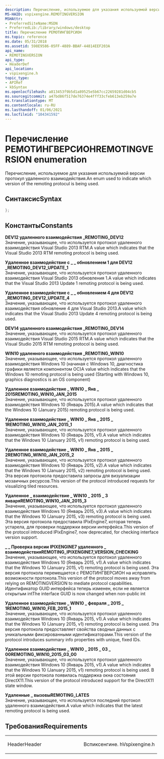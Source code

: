 ```yaml
---
description: Перечисление, используемое для указания используемой версии протокул удаленного взаимодействия.
MS-HAID: vspixengine.REMOTINGVERSION
MSHAttr:
- PreferredSiteName:MSDN
- PreferredLib:/library/windows/desktop
title: Перечисление РЕМОТИНГВЕРСИОН
ms.topic: reference
ms.date: 05/31/2018
ms.assetid: 598E9586-05FF-4889-BBAF-44814EEF203A
api_name:
- REMOTINGVERSION
api_type:
- HeaderDef
api_location:
- vspixengine.h
topic_type:
- APIRef
- kbSyntax
ms.openlocfilehash: a813453f9b5d1a89525e5b67cc22659281d04cb5
ms.sourcegitcommit: a47bd86f517de76374e4fff33cfeb613eb259a7e
ms.translationtype: MT
ms.contentlocale: ru-RU
ms.lasthandoff: 01/06/2021
ms.locfileid: "104341592"
---
```

# <a name="span-idvspixengineremotingversionspanremotingversion-enumeration"></a><span data-ttu-id="cbb6f-103"><span id="vspixengine.remotingversion"></span>Перечисление РЕМОТИНГВЕРСИОН</span><span class="sxs-lookup"><span data-stu-id="cbb6f-103"><span id="vspixengine.remotingversion"></span>REMOTINGVERSION enumeration</span></span>

<span data-ttu-id="cbb6f-104">Перечисление, используемое для указания используемой версии протокул удаленного взаимодействия.</span><span class="sxs-lookup"><span data-stu-id="cbb6f-104">An enum used to indicate which version of the remoting protocul is being used.</span></span>

## <a name="syntax"></a><span data-ttu-id="cbb6f-105">Синтаксис</span><span class="sxs-lookup"><span data-stu-id="cbb6f-105">Syntax</span></span>


```C++
};
```

## <a name="constants"></a><span data-ttu-id="cbb6f-106">Константы</span><span class="sxs-lookup"><span data-stu-id="cbb6f-106">Constants</span></span>

<span data-ttu-id="cbb6f-107"><span id="REMOTING_DEV12"></span><span id="remoting_dev12"></span>**DEV12 удаленного взаимодействия \_**</span><span class="sxs-lookup"><span data-stu-id="cbb6f-107"><span id="REMOTING_DEV12"></span><span id="remoting_dev12"></span>**REMOTING\_DEV12**</span></span>  
<span data-ttu-id="cbb6f-108">Значение, указывающее, что используется протокол удаленного взаимодействия Visual Studio 2013 RTM.</span><span class="sxs-lookup"><span data-stu-id="cbb6f-108">A value which indicates that the Visual Studio 2013 RTM remoting protocol is being used.</span></span>

<span data-ttu-id="cbb6f-109"><span id="REMOTING_DEV12_UPDATE_1"></span><span id="remoting_dev12_update_1"></span>**Удаленное взаимодействие с \_ \_ обновлением 1 для DEV12 \_**</span><span class="sxs-lookup"><span data-stu-id="cbb6f-109"><span id="REMOTING_DEV12_UPDATE_1"></span><span id="remoting_dev12_update_1"></span>**REMOTING\_DEV12\_UPDATE\_1**</span></span>  
<span data-ttu-id="cbb6f-110">Значение, указывающее, что используется протокол удаленного взаимодействия Visual Studio 2013 обновления 1.</span><span class="sxs-lookup"><span data-stu-id="cbb6f-110">A value which indicates that the Visual Studio 2013 Update 1 remoting protocol is being used.</span></span>

<span data-ttu-id="cbb6f-111"><span id="REMOTING_DEV12_UPDATE_4"></span><span id="remoting_dev12_update_4"></span>**Удаленное взаимодействие с \_ \_ обновлением 4 для DEV12 \_**</span><span class="sxs-lookup"><span data-stu-id="cbb6f-111"><span id="REMOTING_DEV12_UPDATE_4"></span><span id="remoting_dev12_update_4"></span>**REMOTING\_DEV12\_UPDATE\_4**</span></span>  
<span data-ttu-id="cbb6f-112">Значение, указывающее, что используется протокол удаленного взаимодействия обновление 4 для Visual Studio 2013.</span><span class="sxs-lookup"><span data-stu-id="cbb6f-112">A value which indicates that the Visual Studio 2013 Update 4 remoting protocol is being used.</span></span>

<span data-ttu-id="cbb6f-113"><span id="REMOTING_DEV14"></span><span id="remoting_dev14"></span>**DEV14 удаленного взаимодействия \_**</span><span class="sxs-lookup"><span data-stu-id="cbb6f-113"><span id="REMOTING_DEV14"></span><span id="remoting_dev14"></span>**REMOTING\_DEV14**</span></span>  
<span data-ttu-id="cbb6f-114">Значение, указывающее, что используется протокол удаленного взаимодействия Visual Studio 2015 RTM.</span><span class="sxs-lookup"><span data-stu-id="cbb6f-114">A value which indicates that the Visual Studio 2015 RTM remoting protocol is being used.</span></span>

<span data-ttu-id="cbb6f-115"><span id="REMOTING_WIN10"></span><span id="remoting_win10"></span>**WIN10 удаленного взаимодействия \_**</span><span class="sxs-lookup"><span data-stu-id="cbb6f-115"><span id="REMOTING_WIN10"></span><span id="remoting_win10"></span>**REMOTING\_WIN10**</span></span>  
<span data-ttu-id="cbb6f-116">Значение, указывающее, что используется протокол удаленного взаимодействия Windows 10 (начиная с Windows 10, диагностика графики является компонентом ОС)</span><span class="sxs-lookup"><span data-stu-id="cbb6f-116">A value which indicates that the Windows 10 remoting protocol is being used (Starting with Windows 10, graphics diagnostics is an OS component)</span></span>

<span data-ttu-id="cbb6f-117"><span id="REMOTING_WIN10_JAN_2015"></span><span id="remoting_win10_jan_2015"></span>**Удаленное взаимодействие \_ WIN10 \_ Янв \_ 2015**</span><span class="sxs-lookup"><span data-stu-id="cbb6f-117"><span id="REMOTING_WIN10_JAN_2015"></span><span id="remoting_win10_jan_2015"></span>**REMOTING\_WIN10\_JAN\_2015**</span></span>  
<span data-ttu-id="cbb6f-118">Значение, указывающее, что используется протокол удаленного взаимодействия Windows 10 (Январь 2015).</span><span class="sxs-lookup"><span data-stu-id="cbb6f-118">A value which indicates that the Windows 10 (January 2015) remoting protocol is being used.</span></span>

<span data-ttu-id="cbb6f-119"><span id="REMOTING_WIN10_JAN_2015_1"></span><span id="remoting_win10_jan_2015_1"></span>**Удаленное взаимодействие \_ WIN10 \_ Янв \_ 2015 \_ 1**</span><span class="sxs-lookup"><span data-stu-id="cbb6f-119"><span id="REMOTING_WIN10_JAN_2015_1"></span><span id="remoting_win10_jan_2015_1"></span>**REMOTING\_WIN10\_JAN\_2015\_1**</span></span>  
<span data-ttu-id="cbb6f-120">Значение, указывающее, что используется протокол удаленного взаимодействия Windows 10 (Январь 2015, v1).</span><span class="sxs-lookup"><span data-stu-id="cbb6f-120">A value which indicates that the Windows 10 (January 2015, v1) remoting protocol is being used.</span></span>

<span data-ttu-id="cbb6f-121"><span id="REMOTING_WIN10_JAN_2015_2"></span><span id="remoting_win10_jan_2015_2"></span>**Удаленное взаимодействие \_ WIN10 \_ Янв \_ 2015 \_ 2**</span><span class="sxs-lookup"><span data-stu-id="cbb6f-121"><span id="REMOTING_WIN10_JAN_2015_2"></span><span id="remoting_win10_jan_2015_2"></span>**REMOTING\_WIN10\_JAN\_2015\_2**</span></span>  
<span data-ttu-id="cbb6f-122">Значение, указывающее, что используется протокол удаленного взаимодействия Windows 10 (Январь 2015, v2).</span><span class="sxs-lookup"><span data-stu-id="cbb6f-122">A value which indicates that the Windows 10 (January 2015, v2) remoting protocol is being used.</span></span> <span data-ttu-id="cbb6f-123">Эта версия протокола предоставила запросы для визуализации мозаичных ресурсов.</span><span class="sxs-lookup"><span data-stu-id="cbb6f-123">This version of the protocol introduced requests for visualizing tiled resources.</span></span>

<span data-ttu-id="cbb6f-124"><span id="REMOTING_WIN10_JAN_2015_3"></span><span id="remoting_win10_jan_2015_3"></span>**Удаленное \_ взаимодействие \_ WIN10 \_ 2015 \_ 3 января**</span><span class="sxs-lookup"><span data-stu-id="cbb6f-124"><span id="REMOTING_WIN10_JAN_2015_3"></span><span id="remoting_win10_jan_2015_3"></span>**REMOTING\_WIN10\_JAN\_2015\_3**</span></span>  
<span data-ttu-id="cbb6f-125">Значение, указывающее, что используется протокол удаленного взаимодействия Windows 10 (Январь 2015, v3).</span><span class="sxs-lookup"><span data-stu-id="cbb6f-125">A value which indicates that the Windows 10 (January 2015, v3) remoting protocol is being used.</span></span> <span data-ttu-id="cbb6f-126">Эта версия протокола предоставила IPixEngine7, которая теперь устарела, для проверки поддержки версии интерфейса.</span><span class="sxs-lookup"><span data-stu-id="cbb6f-126">This version of the protocol introduced IPixEngine7, now deprecated, for checking interface version support.</span></span>

<span data-ttu-id="cbb6f-127"><span id="REMOTING_IPIXENGINE7_VERSION_CHECKING"></span><span id="remoting_ipixengine7_version_checking"></span>**\_ \_ Проверка версии IPIXENGINE7 удаленного \_ взаимодействия**</span><span class="sxs-lookup"><span data-stu-id="cbb6f-127"><span id="REMOTING_IPIXENGINE7_VERSION_CHECKING"></span><span id="remoting_ipixengine7_version_checking"></span>**REMOTING\_IPIXENGINE7\_VERSION\_CHECKING**</span></span>  
<span data-ttu-id="cbb6f-128">Значение, указывающее, что используется протокол удаленного взаимодействия Windows 10 (Январь 2015, v1).</span><span class="sxs-lookup"><span data-stu-id="cbb6f-128">A value which indicates that the Windows 10 (January 2015, v1) remoting protocol is being used.</span></span> <span data-ttu-id="cbb6f-129">Эта версия протокола перемещается с РЕМОТИНГВЕРСИОН на исправлять возможности протокола.</span><span class="sxs-lookup"><span data-stu-id="cbb6f-129">This version of the protocol moves away from relying on REMOTINGVERSION to mediate protocol capabilities.</span></span> <span data-ttu-id="cbb6f-130">Идентификатор GUID интерфейса теперь изменен, если не является открытым int</span><span class="sxs-lookup"><span data-stu-id="cbb6f-130">The interface GUID is now changed when non-public int</span></span>

<span data-ttu-id="cbb6f-131"><span id="REMOTING_WIN10_FEB_2015_1"></span><span id="remoting_win10_feb_2015_1"></span>**Удаленное взаимодействие \_ WIN10 \_ февраля \_ 2015 \_ 1**</span><span class="sxs-lookup"><span data-stu-id="cbb6f-131"><span id="REMOTING_WIN10_FEB_2015_1"></span><span id="remoting_win10_feb_2015_1"></span>**REMOTING\_WIN10\_FEB\_2015\_1**</span></span>  
<span data-ttu-id="cbb6f-132">Значение, указывающее, что используется протокол удаленного взаимодействия Windows 10 (Январь 2015, v1).</span><span class="sxs-lookup"><span data-stu-id="cbb6f-132">A value which indicates that the Windows 10 (January 2015, v1) remoting protocol is being used.</span></span> <span data-ttu-id="cbb6f-133">Эта версия протокола предоставляет свойства сводных данных с уникальными фиксированными идентификаторами.</span><span class="sxs-lookup"><span data-stu-id="cbb6f-133">This version of the protocol introduces summary info properties with unique, fixed IDs.</span></span>

<span data-ttu-id="cbb6f-134"><span id="REMOTING_WIN10_2015_03_00"></span><span id="remoting_win10_2015_03_00"></span>**Удаленное взаимодействие \_ WIN10 \_ 2015 \_ 03 \_ 00**</span><span class="sxs-lookup"><span data-stu-id="cbb6f-134"><span id="REMOTING_WIN10_2015_03_00"></span><span id="remoting_win10_2015_03_00"></span>**REMOTING\_WIN10\_2015\_03\_00**</span></span>  
<span data-ttu-id="cbb6f-135">Значение, указывающее, что используется протокол удаленного взаимодействия Windows 10 (Январь 2015, v1).</span><span class="sxs-lookup"><span data-stu-id="cbb6f-135">A value which indicates that the Windows 10 (January 2015, v1) remoting protocol is being used.</span></span> <span data-ttu-id="cbb6f-136">В этой версии протокола появилась поддержка окна состояния DirectX11.</span><span class="sxs-lookup"><span data-stu-id="cbb6f-136">This version of the protocol introduced support for the DirectX11 state window.</span></span>

<span data-ttu-id="cbb6f-137"><span id="REMOTING_LATES"></span><span id="remoting_lates"></span>**Удаленные \_ вызовы**</span><span class="sxs-lookup"><span data-stu-id="cbb6f-137"><span id="REMOTING_LATES"></span><span id="remoting_lates"></span>**REMOTING\_LATES**</span></span>  
<span data-ttu-id="cbb6f-138">Значение, указывающее, что используется последний протокол удаленного взаимодействия.</span><span class="sxs-lookup"><span data-stu-id="cbb6f-138">A value which indicates that the latest remoting protocol is being used.</span></span>

## <a name="requirements"></a><span data-ttu-id="cbb6f-139">Требования</span><span class="sxs-lookup"><span data-stu-id="cbb6f-139">Requirements</span></span>

<table><colgroup><col style="width: 50%" /><col style="width: 50%" /></colgroup><tbody><tr class="odd"><td><p><span data-ttu-id="cbb6f-140">Header</span><span class="sxs-lookup"><span data-stu-id="cbb6f-140">Header</span></span></p></td><td><span data-ttu-id="cbb6f-141">Вспиксенгине. h</span><span class="sxs-lookup"><span data-stu-id="cbb6f-141">Vspixengine.h</span></span></td></tr></tbody></table>

 

 



